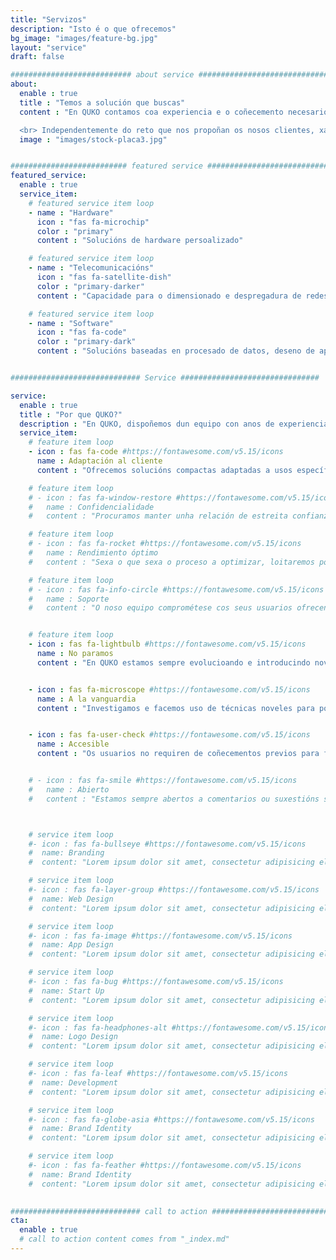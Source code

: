 ```yaml
---
title: "Servizos"
description: "Isto é o que ofrecemos"
bg_image: "images/feature-bg.jpg"
layout: "service"
draft: false

########################### about service #############################
about:
  enable : true
  title : "Temos a solución que buscas"
  content : "En QUKO contamos coa experiencia e o coñecemento necesario para implementar todo tipo de solucións baseadas nas últimas tecnoloxías dixitais nunha amplia diversidade de sectores.

  <br> Independentemente do reto que nos propoñan os nosos clientes, xa sexa buscar a solución a un problema ou a optimización dun proceso, ofrecémoslles non só os mellores resultados, senón tambén os que mejor se adaptan ás súas condicións en específico."
  image : "images/stock-placa3.jpg"


########################## featured service ############################
featured_service:
  enable : true
  service_item:
    # featured service item loop
    - name : "Hardware"
      icon : "fas fa-microchip"
      color : "primary"
      content : "Solucións de hardware persoalizado"

    # featured service item loop
    - name : "Telecomunicacións"
      icon : "fas fa-satellite-dish"
      color : "primary-darker"
      content : "Capacidade para o dimensionado e despregadura de redes de telecomunicacións"

    # featured service item loop
    - name : "Software"
      icon : "fas fa-code"
      color : "primary-dark"
      content : "Solucións baseadas en procesado de datos, deseno de aplicacións web, data science e máis"


############################# Service ###############################

service:
  enable : true
  title : "Por que QUKO?"
  description : "En QUKO, dispoñemos dun equipo con anos de experiencia nos campos da enxeñería de datos, electrónica, de software y de telecomunicacións"
  service_item:
    # feature item loop
    - icon : fas fa-code #https://fontawesome.com/v5.15/icons
      name : Adaptación al cliente
      content : "Ofrecemos solucións compactas adaptadas a usos específicos"

    # feature item loop
    # - icon : fas fa-window-restore #https://fontawesome.com/v5.15/icons
    #   name : Confidencialidade
    #   content : "Procuramos manter unha relación de estreita confianza cos nosos clientes basaeda na confidencialidade"

    # feature item loop
    # - icon : fas fa-rocket #https://fontawesome.com/v5.15/icons
    #   name : Rendimiento óptimo
    #   content : "Sexa o que sexa o proceso a optimizar, loitaremos por obter o máximo rendemiento mediante a tecnoloxía"

    # feature item loop
    # - icon : fas fa-info-circle #https://fontawesome.com/v5.15/icons
    #   name : Soporte
    #   content : "O noso equipo comprométese cos seus usuarios ofrecendo soporte técnico e consultorio<br><br> "


    # feature item loop
    - icon : fas fa-lightbulb #https://fontawesome.com/v5.15/icons
      name : No paramos
      content : "En QUKO estamos sempre evolucioando e introducindo novas ideas e actualizacións nos nosos productos"


    - icon : fas fa-microscope #https://fontawesome.com/v5.15/icons
      name : A la vanguardia
      content : "Investigamos e facemos uso de técnicas noveles para poñer as solucións máis innovadoras ao alcance de todos"


    - icon : fas fa-user-check #https://fontawesome.com/v5.15/icons
      name : Accesible
      content : "Os usuarios no requiren de coñecementos previos para facer uso dos nosos servicios"


    # - icon : fas fa-smile #https://fontawesome.com/v5.15/icons
    #   name : Abierto
    #   content : "Estamos sempre abertos a comentarios ou suxestións sobre como mellorar a experiencia de usuario!"



    # service item loop
    #- icon : fas fa-bullseye #https://fontawesome.com/v5.15/icons
    #  name: Branding
    #  content: "Lorem ipsum dolor sit amet, consectetur adipisicing elit, sed do eiusmod tempor incididunt ut"

    # service item loop
    #- icon : fas fa-layer-group #https://fontawesome.com/v5.15/icons
    #  name: Web Design
    #  content: "Lorem ipsum dolor sit amet, consectetur adipisicing elit, sed do eiusmod tempor incididunt ut"

    # service item loop
    #- icon : fas fa-image #https://fontawesome.com/v5.15/icons
    #  name: App Design
    #  content: "Lorem ipsum dolor sit amet, consectetur adipisicing elit, sed do eiusmod tempor incididunt ut"

    # service item loop
    #- icon : fas fa-bug #https://fontawesome.com/v5.15/icons
    #  name: Start Up
    #  content: "Lorem ipsum dolor sit amet, consectetur adipisicing elit, sed do eiusmod tempor incididunt ut"

    # service item loop
    #- icon : fas fa-headphones-alt #https://fontawesome.com/v5.15/icons
    #  name: Logo Design
    #  content: "Lorem ipsum dolor sit amet, consectetur adipisicing elit, sed do eiusmod tempor incididunt ut"

    # service item loop
    #- icon : fas fa-leaf #https://fontawesome.com/v5.15/icons
    #  name: Development
    #  content: "Lorem ipsum dolor sit amet, consectetur adipisicing elit, sed do eiusmod tempor incididunt ut"

    # service item loop
    #- icon : fas fa-globe-asia #https://fontawesome.com/v5.15/icons
    #  name: Brand Identity
    #  content: "Lorem ipsum dolor sit amet, consectetur adipisicing elit, sed do eiusmod tempor incididunt ut"

    # service item loop
    #- icon : fas fa-feather #https://fontawesome.com/v5.15/icons
    #  name: Brand Identity
    #  content: "Lorem ipsum dolor sit amet, consectetur adipisicing elit, sed do eiusmod tempor incididunt ut"
  

############################# call to action #################################
cta:
  enable : true
  # call to action content comes from "_index.md"
---
```

